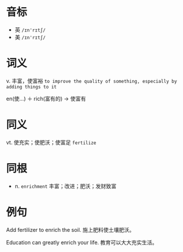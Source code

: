 # 音标

- 英 `/ɪn'rɪtʃ/`
- 美 `/ɪn'rɪtʃ/`

# 词义

v. 丰富，使富裕
`to improve the quality of something, especially by adding things to it`



en(使…) ＋ rich(富有的) → 使富有

# 同义

vt. 使充实；使肥沃；使富足
`fertilize`

# 同根

- n. `enrichment` 丰富；改进；肥沃；发财致富

# 例句

Add fertilizer to enrich the soil.
施上肥料使土壤肥沃。

Education can greatly enrich your life.
教育可以大大充实生活。


